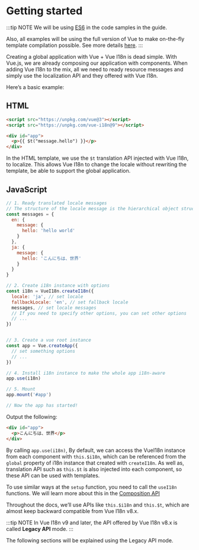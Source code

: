 # Getting started

:::tip NOTE
We will be using [ES6](https://github.com/lukehoban/es6features) in the code samples in the guide.

Also, all examples will be using the full version of Vue to make on-the-fly template compilation possible. See more details [here](https://v3.vuejs.org/guide/installation.html#runtime-compiler-vs-runtime-only).
:::

Creating a global application with Vue + Vue I18n is dead simple. With Vue.js, we are already composing our application with components. When adding Vue I18n to the mix, all we need to ready resource messages and simply use the localization API and they offered with Vue I18n.

Here’s a basic example:

## HTML

```html
<script src="https://unpkg.com/vue@3"></script>
<script src="https://unpkg.com/vue-i18n@9"></script>

<div id="app">
  <p>{{ $t("message.hello") }}</p>
</div>
```

In the HTML template, we use the `$t` translation API injected with Vue I18n, to localize. This allows Vue I18n to change the locale without rewriting the template, be able to support the global application.

## JavaScript

```js
// 1. Ready translated locale messages
// The structure of the locale message is the hierarchical object structure with each locale as the top property
const messages = {
  en: {
    message: {
      hello: 'hello world'
    }
  },
  ja: {
    message: {
      hello: 'こんにちは、世界'
    }
  }
}

// 2. Create i18n instance with options
const i18n = VueI18n.createI18n({
  locale: 'ja', // set locale
  fallbackLocale: 'en', // set fallback locale
  messages, // set locale messages
  // If you need to specify other options, you can set other options
  // ...
})


// 3. Create a vue root instance
const app = Vue.createApp({
  // set something options
  // ...
})

// 4. Install i18n instance to make the whole app i18n-aware
app.use(i18n)

// 5. Mount
app.mount('#app')

// Now the app has started!
```

Output the following:

```html
<div id="app">
  <p>こんにちは、世界</p>
</div>
```

By calling `app.use(i18n)`, By default, we can access the VueI18n instance from each component with `this.$i18n`, which can be referenced from the `global` property of i18n instance that created with `createI18n`. As well as, translation API such as `this.$t` is also injected into each component, so these API can be used with templates.

To use similar ways at the `setup` function, you need to call the `useI18n` functions. We will learn more about this in the [Composition API](https://v3.vuejs.org/guide/composition-api-introduction.html)

Throughout the docs, we’ll use APIs like `this.$i18n` and `this.$t`, which are almost keep backward compatible from Vue I18n v8.x.

:::tip NOTE
In Vue I18n v9 and later, the API offered by Vue I18n v8.x is called **Legacy API** mode.
:::

The following sections will be explained using the Legacy API mode.
